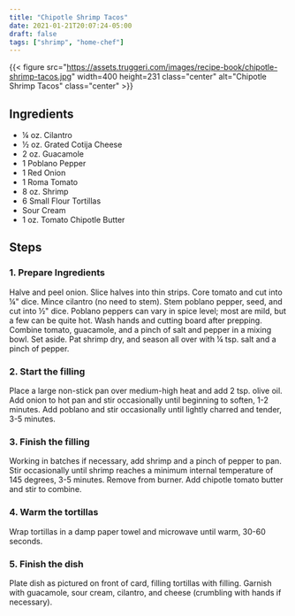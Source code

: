 ```yaml
---
title: "Chipotle Shrimp Tacos"
date: 2021-01-21T20:07:24-05:00
draft: false
tags: ["shrimp", "home-chef"]
---
```


{{< figure src="https://assets.truggeri.com/images/recipe-book/chipotle-shrimp-tacos.jpg"
width=400 height=231 class="center" alt="Chipotle Shrimp Tacos" class="center" >}}

## Ingredients

* ¼ oz. Cilantro
* ½ oz. Grated Cotija Cheese
* 2 oz. Guacamole
* 1 Poblano Pepper
* 1 Red Onion
* 1 Roma Tomato
* 8 oz. Shrimp
* 6 Small Flour Tortillas
* Sour Cream
* 1 oz. Tomato Chipotle Butter

## Steps

### 1. Prepare Ingredients

Halve and peel onion. Slice halves into thin strips. Core tomato and cut into ¼" dice. Mince cilantro (no need to stem). Stem poblano pepper, seed, and cut into ½" dice. Poblano peppers can vary in spice level; most are mild, but a few can be quite hot. Wash hands and cutting board after prepping. Combine tomato, guacamole, and a pinch of salt and pepper in a mixing bowl. Set aside. Pat shrimp dry, and season all over with ¼ tsp. salt and a pinch of pepper.

### 2. Start the filling

Place a large non-stick pan over medium-high heat and add 2 tsp. olive oil. Add onion to hot pan and stir occasionally until beginning to soften, 1-2 minutes. Add poblano and stir occasionally until lightly charred and tender, 3-5 minutes.

### 3. Finish the filling

Working in batches if necessary, add shrimp and a pinch of pepper to pan. Stir occasionally until shrimp reaches a minimum internal temperature of 145 degrees, 3-5 minutes. Remove from burner. Add chipotle tomato butter and stir to combine.

### 4. Warm the tortillas

Wrap tortillas in a damp paper towel and microwave until warm, 30-60 seconds.

### 5. Finish the dish

Plate dish as pictured on front of card, filling tortillas with filling. Garnish with guacamole, sour cream, cilantro, and cheese (crumbling with hands if necessary).
